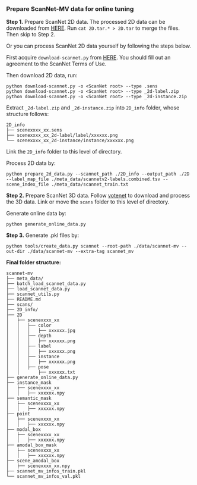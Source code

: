 ### Prepare ScanNet-MV data for online tuning

**Step 1.** 
Prepare ScanNet 2D data. The processed 2D data can be downloaded from [HERE](https://cloud.tsinghua.edu.cn/d/f9dc0ae45f2f4666a209/). Run `cat 2D.tar.* > 2D.tar` to merge the files. Then skip to Step 2.

Or you can process ScanNet 2D data yourself by following the steps below.

First acquire `download-scannet.py` from [HERE](https://github.com/ScanNet/ScanNet). You should fill out an agreement to the ScanNet Terms of Use.

Then download 2D data, run:
```
python download-scannet.py -o <ScanNet root> --type .sens
python download-scannet.py -o <ScanNet root> --type _2d-label.zip
python download-scannet.py -o <ScanNet root> --type _2d-instance.zip
```

Extract `_2d-label.zip` and `_2d-instance.zip` into `2D_info` folder, whose structure follows: 

```
2D_info
├── scenexxxx_xx.sens
├── scenexxxx_xx_2d-label/label/xxxxxx.png
└── scenexxxx_xx_2d-instance/instance/xxxxxx.png
```

Link the `2D_info` folder to this level of directory. 

Process 2D data by:
```
python prepare_2d_data.py --scannet_path ./2D_info --output_path ./2D --label_map_file ./meta_data/scannetv2-labels.combined.tsv --scene_index_file ./meta_data/scannet_train.txt
```


**Step 2.** Prepare ScanNet 3D data. Follow [votenet](https://github.com/facebookresearch/votenet/tree/main/scannet) to download and process the 3D data. 
Link or move the `scans` folder to this level of directory. 

Generate online data by:
```
python generate_online_data.py
```

**Step 3.** Generate .pkl files by:
```
python tools/create_data.py scannet --root-path ./data/scannet-mv --out-dir ./data/scannet-mv --extra-tag scannet_mv
```


**Final folder structure:**

```
scannet-mv
├── meta_data/
├── batch_load_scannet_data.py
├── load_scannet_data.py
├── scannet_utils.py
├── README.md
├── scans/
├── 2D_info/
├── 2D
│   ├── scenexxxx_xx
│   │   ├── color
│   │   │   ├── xxxxxx.jpg
│   │   ├── depth
│   │   │   ├── xxxxxx.png
│   │   ├── label
│   │   │   ├── xxxxxx.png
│   │   ├── instance
│   │   │   ├── xxxxxx.png
│   │   ├── pose
│   │       ├── xxxxxx.txt
├── generate_online_data.py
├── instance_mask
│   ├── scenexxxx_xx
│   │   ├── xxxxxx.npy
├── semantic_mask
│   ├── scenexxxx_xx
│   │   ├── xxxxxx.npy
├── point
│   ├── scenexxxx_xx
│   │   ├── xxxxxx.npy
├── modal_box
│   ├── scenexxxx_xx
│   │   ├── xxxxxx.npy
├── amodal_box_mask
│   ├── scenexxxx_xx
│   │   ├── xxxxxx.npy
├── scene_amodal_box
│   ├── scenexxxx_xx.npy
├── scannet_mv_infos_train.pkl
└── scannet_mv_infos_val.pkl

```
